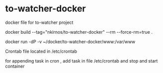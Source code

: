 # to-watcher-docker
docker file for to-watcher project

docker build --tag="nkirnos/to-watcher-docker" --rm --force-rm=true .

docker run -dP -v ~/docker/to-watcher-docker/www:/var/www <image>

Crontab file located in /etc/crontab

for appending task in cron , add task in file /etc/crontab and stop and start container

